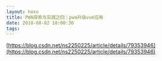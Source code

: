 ```yaml
---
layout: hexo
title: PWA探索与实践之四：pwa升级vue应用
date: 2018-08-02 18:00:30
tags:
---
```

[https://blog.csdn.net/ns2250225/article/details/79353946](https://blog.csdn.net/ns2250225/article/details/79353946)